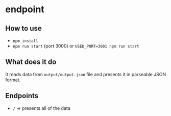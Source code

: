 # endpoint

## How to use

- `npm install`
- `npm run start` (port 3000) or `USED_PORT=3001 npm run start`

## What does it do

It reads data from `output/output.json` file and presents it in parseable JSON format.

## Endpoints

- `/` => presents all of the data
